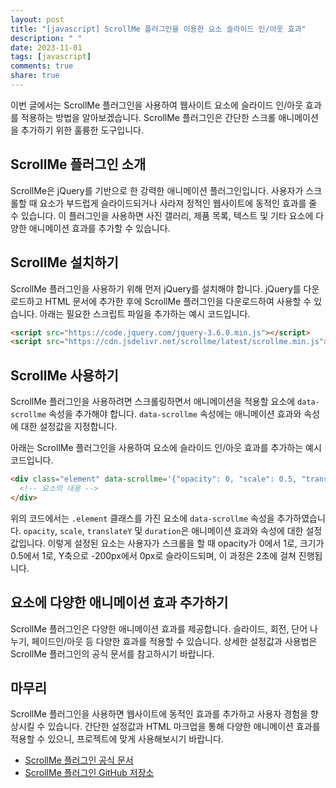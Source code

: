 ```yaml
---
layout: post
title: "[javascript] ScrollMe 플러그인을 이용한 요소 슬라이드 인/아웃 효과"
description: " "
date: 2023-11-01
tags: [javascript]
comments: true
share: true
---
```


이번 글에서는 ScrollMe 플러그인을 사용하여 웹사이트 요소에 슬라이드 인/아웃 효과를 적용하는 방법을 알아보겠습니다. ScrollMe 플러그인은 간단한 스크롤 애니메이션을 추가하기 위한 훌륭한 도구입니다.

## ScrollMe 플러그인 소개

ScrollMe은 jQuery를 기반으로 한 강력한 애니메이션 플러그인입니다. 사용자가 스크롤할 때 요소가 부드럽게 슬라이드되거나 사라져 정적인 웹사이트에 동적인 효과를 줄 수 있습니다. 이 플러그인을 사용하면 사진 갤러리, 제품 목록, 텍스트 및 기타 요소에 다양한 애니메이션 효과를 추가할 수 있습니다.

## ScrollMe 설치하기

ScrollMe 플러그인을 사용하기 위해 먼저 jQuery를 설치해야 합니다. jQuery를 다운로드하고 HTML 문서에 추가한 후에 ScrollMe 플러그인을 다운로드하여 사용할 수 있습니다. 아래는 필요한 스크립트 파일을 추가하는 예시 코드입니다.

```html
<script src="https://code.jquery.com/jquery-3.6.0.min.js"></script>
<script src="https://cdn.jsdelivr.net/scrollme/latest/scrollme.min.js"></script>
```

## ScrollMe 사용하기

ScrollMe 플러그인을 사용하려면 스크롤링하면서 애니메이션을 적용할 요소에 `data-scrollme` 속성을 추가해야 합니다. `data-scrollme` 속성에는 애니메이션 효과와 속성에 대한 설정값을 지정합니다.

아래는 ScrollMe 플러그인을 사용하여 요소에 슬라이드 인/아웃 효과를 추가하는 예시 코드입니다.

```html
<div class="element" data-scrollme='{"opacity": 0, "scale": 0.5, "translateY": "200px", "duration": 2000}'>
  <!-- 요소의 내용 -->
</div>
```

위의 코드에서는 `.element` 클래스를 가진 요소에 `data-scrollme` 속성을 추가하였습니다. `opacity`, `scale`, `translateY` 및 `duration`은 애니메이션 효과와 속성에 대한 설정값입니다. 이렇게 설정된 요소는 사용자가 스크롤을 할 때 opacity가 0에서 1로, 크기가 0.5에서 1로, Y축으로 -200px에서 0px로 슬라이드되며, 이 과정은 2초에 걸쳐 진행됩니다.

## 요소에 다양한 애니메이션 효과 추가하기

ScrollMe 플러그인은 다양한 애니메이션 효과를 제공합니다. 슬라이드, 회전, 단어 나누기, 페이드인/아웃 등 다양한 효과를 적용할 수 있습니다. 상세한 설정값과 사용법은 ScrollMe 플러그인의 공식 문서를 참고하시기 바랍니다.

## 마무리

ScrollMe 플러그인을 사용하면 웹사이트에 동적인 효과를 추가하고 사용자 경험을 향상시킬 수 있습니다. 간단한 설정값과 HTML 마크업을 통해 다양한 애니메이션 효과를 적용할 수 있으니, 프로젝트에 맞게 사용해보시기 바랍니다.

- [ScrollMe 플러그인 공식 문서](https://scrollme.nckprsn.com/)
- [ScrollMe 플러그인 GitHub 저장소](https://github.com/nckprsn/scrollme)
